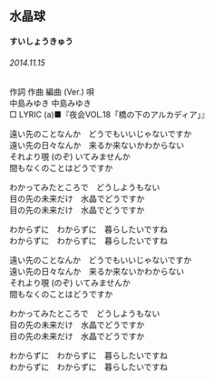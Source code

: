 ## 水晶球
#### すいしょうきゅう
###### 2014.11.15


作詞  作曲  編曲 (Ver.)   唄  
中島みゆき   中島みゆき         
□ LYRIC (a)■『夜会VOL.18「橋の下のアルカディア」』  

遠い先のことなんか　どうでもいいじゃないですか  
遠い先の日々なんか　来るか来ないかわからない  
それより覗 (のぞ) いてみませんか  
間もなくのことはどうですか  
  
わかってみたところで　どうしようもない  
目の先の未来だけ　水晶でどうですか  
目の先の未来だけ　水晶でどうですか  
  
わからずに　わからずに　暮らしたいですね  
わからずに　わからずに　暮らしたいですね  
  
遠い先のことなんか　どうでもいいじゃないですか  
遠い先の日々なんか　来るか来ないかわからない  
それより覗 (のぞ) いてみませんか  
間もなくのことはどうですか  
  
わかってみたところで　どうしようもない  
目の先の未来だけ　水晶でどうですか  
目の先の未来だけ　水晶でどうですか  
  
わからずに　わからずに　暮らしたいですね  
わからずに　わからずに　暮らしたいですね  